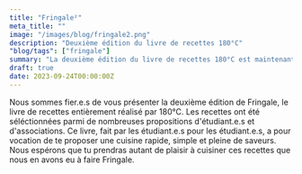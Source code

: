 ```yaml
---
title: "Fringale²"
meta_title: ""
image: "/images/blog/fringale2.png"
description: "Deuxième édition du livre de recettes 180°C"
"blog/tags": ["fringale"]
summary: "La deuxième édition du livre de recettes 180°C est maintenant disponible !"
draft: true
date: 2023-09-24T00:00:00Z
---
```



Nous sommes fier.e.s de vous présenter la deuxième édition de Fringale, le livre de recettes entièrement réalisé par 180°C. Les recettes ont été séléctionnées parmi de nombreuses propositions d'étudiant.e.s et d'associations. Ce livre, fait par les étudiant.e.s pour les étudiant.e.s, a pour vocation de te proposer une cuisine rapide, simple et pleine de saveurs. Nous espérons que tu prendras autant de plaisir à cuisiner ces recettes que nous en avons eu à faire Fringale. 

<div class="text-center">
<script async src="https://js.stripe.com/v3/buy-button.js"></script><stripe-buy-button buy-button-id="buy_btn_1NtWhqIuMIajt3W6qkHNrRM8" publishable-key="pk_test_51NtW8IIuMIajt3W6F4tFgqz95wZ7a24pSW8eWoPNKGySljxPH1ZtE9h9l15SSbsuGYCFf3tMAXXnD4aUJ91JRbFY00brxpVdT9">
</stripe-buy-button>
</div>
